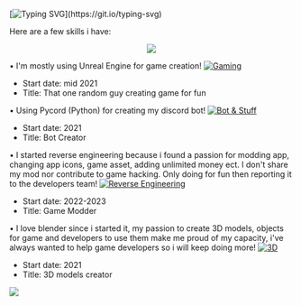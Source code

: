 [![Typing SVG](https://readme-typing-svg.demolab.com?font=Slabo+27px&size=30&pause=1000&color=F7F7F7&center=true&vCenter=true&random=false&width=435&lines=Hello+there!;I'm+Ervan.;A+Reverse+Engineer+%26+Programmer!;So+scroll+down+to+find+out!)](https://git.io/typing-svg)

Here are a few skills i have:
<p align="center">
  <a href="https://skillicons.dev">
    <img src="https://skillicons.dev/icons?i=js,blender,figma,lua,vscode" />
  </a>
</p>

• I'm mostly using Unreal Engine for game creation! 
[![Gaming](https://skillicons.dev/icons?i=unreal)](https://skillicons.dev)

- Start date: mid 2021
- Title: That one random guy creating game for fun


• Using Pycord (Python) for creating my discord bot!
[![Bot & Stuff](https://skillicons.dev/icons?i=py)](https://skillicons.dev)

- Start date: 2021
- Title: Bot Creator


• I started reverse engineering because i found a passion for modding app, changing app icons, game asset, adding unlimited money ect. I don't share my mod nor contribute to game hacking. Only doing for fun then reporting it to the developers team!
[![Reverse Engineering](https://skillicons.dev/icons?i=androidstudio)](https://skillicons.dev)

- Start date: 2022-2023
- Title: Game Modder


• I love blender since i started it, my passion to create 3D models, objects for game and developers to use them make me proud of my capacity, i've always wanted to help game developers so i will keep doing more! [![3D](https://skillicons.dev/icons?i=blender)](https://skillicons.dev)

- Start date: 2021
- Title: 3D models creator

![](https://komarev.com/ghpvc/?username=34-4&style=flat)
